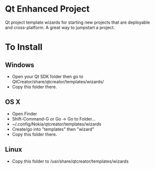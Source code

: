 Qt Enhanced Project
============================

Qt project template wizards for starting new projects that are deployable and cross-platform. 
A great way to jumpstart a project.


To Install
==========

Windows
----------
* Open your Qt SDK folder then go to QtCreator/share/qtcreator/templates/wizards/
* Copy this folder there.


OS X
----------
* Open Finder
* Shift-Command-G or Go -> Go to Folder... 
* ~/.config/Nokia/qtcreator/templates/wizards
* Create/go into  "templates" then "wizard"
* Copy this folder there.

Linux
----------
* Copy this folder to /usr/share/qtcreator/templates/wizards

